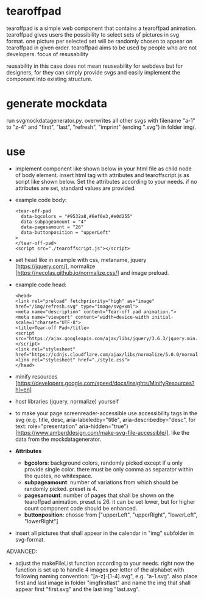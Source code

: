 # tearoffpad
tearoffpad is a simple web component that contains a tearoffpad animation. tearoffpad gives users the possibility to select sets of pictures in svg format. one picture per selected set will be randomly chosen to appear on tearoffpad in given order. tearoffpad aims to be used by people who are not developers. focus of resusability 

reusability in this case does not mean reuseability for webdevs but for designers, for they can simply provide svgs and easily implement the component into existing structure.

# generate mockdata
run svgmockdatagenerator.py. overwrites all other svgs with filename "a-1" to "z-4" and "first", "last", "refresh", "imprint" (ending ".svg") in folder img/.

# use
* implement component like shown below in your html file as child node of body element. insert html tag with attributes and tearoffscript.js as script like shown below. Set the attributes according to your needs. if no attributes are set, standard values are provided.
* example code body:
    
      <tear-off-pad 
        data-bgcolors = "#9532a8,#6ef0e3,#e0d255"
        data-subpageamount = "4"
        data-pagesamount = "26"
        data-buttonposition = "upperLeft"
      >
      </tear-off-pad>
      <script src="./tearoffscript.js"></script>

* set head like in example with css, metaname, jquery [https://jquery.com/], normalize [https://necolas.github.io/normalize.css/] and image preload.
* example code head:

      <head>
      <link rel="preload" fetchpriority="high" as="image" href="/img/refresh.svg" type="image/svg+xml">
      <meta name="description" content="Tear-off pad animation.">
      <meta name="viewport" content="width=device-width initial-scale=1"charset="UTF-8">
      <title>Tear-off Pad</title>
      <script src="https://ajax.googleapis.com/ajax/libs/jquery/3.6.3/jquery.min.js"></script>
      <link rel="stylesheet" href="https://cdnjs.cloudflare.com/ajax/libs/normalize/5.0.0/normalize.min.css"/>
      <link rel="stylesheet" href="./style.css">
      </head>

* minify resources [https://developers.google.com/speed/docs/insights/MinifyResources?hl=en]

* host libraries (jquery, normalize) yourself

* to make your page screenreader-accessible use accessibility tags in the svg (e.g. title, desc, aria-labeledby="title", aria-describedby="desc", for text: role="presentation" aria-hidden="true") [https://www.amberddesign.com/make-svg-file-accessible/], like the data from the mockdatagenerator.

* **Attributes**
  * **bgcolors**: background colors, randomly picked except if u only provide single color. there must be only comma as separator within the quotes, no whitespace.
  * **subpageamount**: number of variations from which should be randomly picked. preset is 4.
  * **pagesamount**: number of pages that shall be shown on the tearoffpad animation. preset is 26. it can be set lower, but for higher count component code should be enhanced.
  * **buttonposition**: chosse from ["upperLeft", "upperRight", "lowerLeft", "lowerRight"]

* insert all pictures that shall appear in the calendar in "img" subfolder in svg-format.

ADVANCED:
* adjust the makeFileList function according to your needs. right now the function is set up to handle 4 images per letter of the alphabet with following naming convention: "[a-z]-[1-4].svg", e.g. "a-1.svg".
also place first and last image in folder "imgfirstlast" and name the img that shall appear first "first.svg" and the last img "last.svg".
